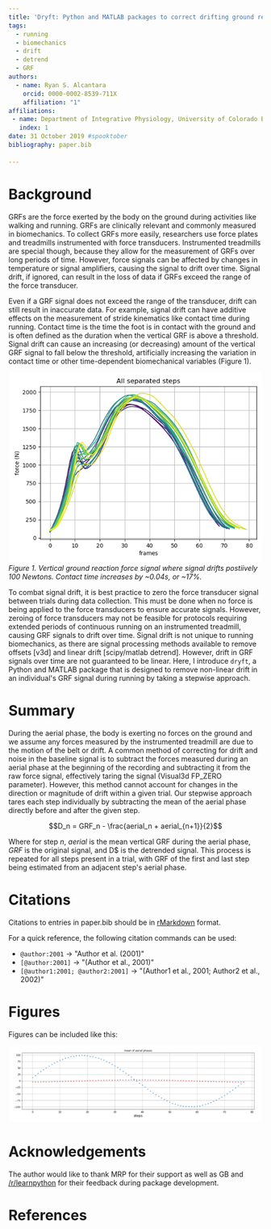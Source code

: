 ```yaml
---
title: 'Dryft: Python and MATLAB packages to correct drifting ground reaction force signals'
tags:
  - running
  - biomechanics
  - drift
  - detrend
  - GRF
authors:
  - name: Ryan S. Alcantara
    orcid: 0000-0002-8539-711X
    affiliation: "1"
affiliations:
 - name: Department of Integrative Physiology, University of Colorado Boulder, Boulder CO, USA 
   index: 1
date: 31 October 2019 #spooktober
bibliography: paper.bib

---
```


# Background
GRFs are the force exerted by the body on the ground during activities like walking and running. 
GRFs are clinically relevant and commonly measured in biomechanics.
To collect GRFs more easily, researchers use force plates and treadmills instrumented with force transducers.
Instrumented treadmills are special though, because they allow for the measurement of GRFs over long periods of time. 
However, force signals can be affected by changes in temperature or signal amplifiers, causing the signal to drift over time.
Signal drift, if ignored, can result in the loss of data if GRFs exceed the range of the force transducer. 

Even if a GRF signal does not exceed the range of the transducer, drift can still result in inaccurate data.
For example, signal drift can have additive effects on the measurement of stride kinematics like contact time during 
running. 
Contact time is the time the foot is in contact with the ground and is often defined as the duration when the vertical 
GRF is above a threshold.  
Signal drift can cause an increasing (or decreasing) amount of the vertical GRF signal to fall below the threshold, 
artificially increasing the variation in contact time or other time-dependent biomechanical variables (Figure 1).

![Figure 1](Figure_1.png)
*Figure 1. Vertical ground reaction force signal where signal drifts postiively 100 Newtons. 
Contact time increases by ~0.04s, or ~17%.* 
 
To combat signal drift, it is best practice to zero the force transducer signal between trials during data collection. 
This must be done when no force is being applied to the force transducers to ensure accurate signals.
However, zeroing of force transducers may not be feasible for protocols requiring extended periods of continuous
running on an instrumented treadmill, causing GRF signals to drift over time.
Signal drift is not unique to running biomechanics, as there are signal processing methods available to remove offsets 
[v3d] and linear drift [scipy/matlab detrend]. However, drift in GRF signals over time are not guaranteed to be
linear. 
Here, I introduce `dryft`, a Python and MATLAB package that is designed to remove non-linear drift in an individual's 
GRF signal during running by taking a stepwise approach. 


# Summary
During the aerial phase, the body is exerting no forces on the ground and we assume any forces measured by the 
instrumented treadmill are due to the motion of the belt or drift. 
A common method of correcting for drift and noise in the baseline signal is to subtract the forces measured during an 
aerial phase at the beginning of the recording and subtracting it from the raw force signal, effectively taring the 
signal (Visual3d FP_ZERO parameter). 
However, this method cannot account for changes in the direction or magnitude of drift within a given trial. 
Our stepwise approach tares each step individually by subtracting the mean of the aerial phase directly before and 
after the given step.

$$D_n = GRF_n - \frac{aerial_n + aerial_{n+1}}{2}$$

Where for step $n$, $aerial$ is the mean vertical GRF during the aerial phase, $GRF$ is the original 
signal, and D$ is the detrended signal. 
This process is repeated for all steps present in a trial, with GRF of the first and last step being estimated from 
an adjacent step's aerial phase.

# Citations

Citations to entries in paper.bib should be in
[rMarkdown](http://rmarkdown.rstudio.com/authoring_bibliographies_and_citations.html)
format.

For a quick reference, the following citation commands can be used:
- `@author:2001`  ->  "Author et al. (2001)"
- `[@author:2001]` -> "(Author et al., 2001)"
- `[@author1:2001; @author2:2001]` -> "(Author1 et al., 2001; Author2 et al., 2002)"

# Figures

Figures can be included like this: 

![Example figure.](mean_aerial_phases.png)

# Acknowledgements

The author would like to thank MRP for their support as well as GB and 
[/r/learnpython](https://reddit.com/r/learnpython) for their feedback during package development. 

# References